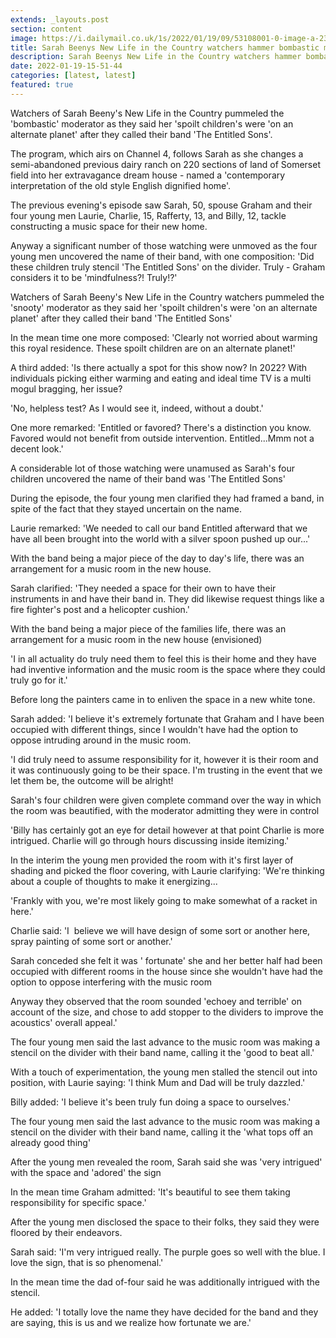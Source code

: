 ```yaml
---
extends: _layouts.post
section: content
image: https://i.dailymail.co.uk/1s/2022/01/19/09/53108001-0-image-a-23_1642585846355.jpg 
title: Sarah Beenys New Life in the Country watchers hammer bombastic moderator and her spoilt children 
description: Sarah Beenys New Life in the Country watchers hammer bombastic moderator and her spoilt children 
date: 2022-01-19-15-51-44 
categories: [latest, latest] 
featured: true 
--- 
```

Watchers of Sarah Beeny's New Life in the Country pummeled the 'bombastic' moderator as they said her 'spoilt children's were 'on an alternate planet' after they called their band 'The Entitled Sons'.

The program, which airs on Channel 4, follows Sarah as she changes a semi-abandoned previous dairy ranch on 220 sections of land of Somerset field into her extravagance dream house - named a 'contemporary interpretation of the old style English dignified home'.

The previous evening's episode saw Sarah, 50, spouse Graham and their four young men Laurie, Charlie, 15, Rafferty, 13, and Billy, 12, tackle constructing a music space for their new home.

Anyway a significant number of those watching were unmoved as the four young men uncovered the name of their band, with one composition: 'Did these children truly stencil 'The Entitled Sons' on the divider. Truly - Graham considers it to be 'mindfulness?! Truly!?'

Watchers of Sarah Beeny's New Life in the Country watchers pummeled the 'snooty' moderator as they said her 'spoilt children's were 'on an alternate planet' after they called their band 'The Entitled Sons'

In the mean time one more composed: 'Clearly not worried about warming this royal residence. These spoilt children are on an alternate planet!'

A third added: 'Is there actually a spot for this show now? In 2022? With individuals picking either warming and eating and ideal time TV is a multi mogul bragging, her issue?

'No, helpless test? As I would see it, indeed, without a doubt.'

One more remarked: 'Entitled or favored? There's a distinction you know. Favored would not benefit from outside intervention. Entitled...Mmm not a decent look.'

A considerable lot of those watching were unamused as Sarah's four children uncovered the name of their band was 'The Entitled Sons'

During the episode, the four young men clarified they had framed a band, in spite of the fact that they stayed uncertain on the name.

Laurie remarked: 'We needed to call our band Entitled afterward that we have all been brought into the world with a silver spoon pushed up our...'

With the band being a major piece of the day to day's life, there was an arrangement for a music room in the new house.

Sarah clarified: 'They needed a space for their own to have their instruments in and have their band in. They did likewise request things like a fire fighter's post and a helicopter cushion.'

With the band being a major piece of the families life, there was an arrangement for a music room in the new house (envisioned)

'I in all actuality do truly need them to feel this is their home and they have had inventive information and the music room is the space where they could truly go for it.'

Before long the painters came in to enliven the space in a new white tone.

Sarah added: 'I believe it's extremely fortunate that Graham and I have been occupied with different things, since I wouldn't have had the option to oppose intruding around in the music room.

'I did truly need to assume responsibility for it, however it is their room and it was continuously going to be their space. I'm trusting in the event that we let them be, the outcome will be alright!

Sarah's four children were given complete command over the way in which the room was beautified, with the moderator admitting they were in control

'Billy has certainly got an eye for detail however at that point Charlie is more intrigued. Charlie will go through hours discussing inside itemizing.'

In the interim the young men provided the room with it's first layer of shading and picked the floor covering, with Laurie clarifying: 'We're thinking about a couple of thoughts to make it energizing...

'Frankly with you, we're most likely going to make somewhat of a racket in here.'

Charlie said: 'I  believe we will have design of some sort or another here, spray painting of some sort or another.'

Sarah conceded she felt it was ' fortunate' she and her better half had been occupied with different rooms in the house since she wouldn't have had the option to oppose interfering with the music room

Anyway they observed that the room sounded 'echoey and terrible' on account of the size, and chose to add stopper to the dividers to improve the acoustics' overall appeal.'

The four young men said the last advance to the music room was making a stencil on the divider with their band name, calling it the 'good to beat all.'

With a touch of experimentation, the young men stalled the stencil out into position, with Laurie saying: 'I think Mum and Dad will be truly dazzled.'

Billy added: 'I believe it's been truly fun doing a space to ourselves.'

The four young men said the last advance to the music room was making a stencil on the divider with their band name, calling it the 'what tops off an already good thing'

After the young men revealed the room, Sarah said she was 'very intrigued' with the space and 'adored' the sign

In the mean time Graham admitted: 'It's beautiful to see them taking responsibility for specific space.'

After the young men disclosed the space to their folks, they said they were floored by their endeavors.

Sarah said: 'I'm very intrigued really. The purple goes so well with the blue. I love the sign, that is so phenomenal.'

In the mean time the dad of-four said he was additionally intrigued with the stencil.

He added: 'I totally love the name they have decided for the band and they are saying, this is us and we realize how fortunate we are.'